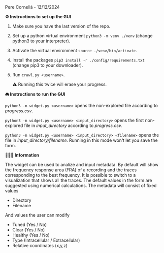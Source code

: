 Pere Cornellà - 12/12/2024

**⚙️ Instructions to set up the GUI**
1. Make sure you have the last version of the repo.
2. Set up a python virtual environment ```python3 -m venv ./venv``` (change python3 to your interpreter).
3. Activate the virtual environment ```source ./venv/bin/activate```.
4. Install the packages ```pip3 install -r ./config/requirements.txt``` (change pip3 to your downloader).
6. Run ```crawl.py <username>```.
   
   ⚠️ Running this twice will erase your progress.

**🚘 Instructions to run the GUI**

```python3 -m widget.py <username>``` opens the non-explored file according to *progress.csv*.

```python3 -m widget.py <username> <input_directory>``` opens the first non-explored file in *input_directory* according to *progress.csv*.

```python3 -m widget.py <username> <input_directory> <filename>``` opens the file in *input_directory/filename*. Running in this mode won't let you save the form.

**💁🏻‍♂️ Information**

The widget can be used to analize and input metadata. By default will show the frequency response area (FRA) of a recording and the traces corresponding
to the best frequency. It is possible to switch to a visualization that shows all the traces. The default values in the form are suggested using numerical calculations.
The metadata will consist of fixed values

 - Directory
 - Filename

And values the user can modify
 - Tuned (Yes / No)
 - Clear (Yes / No)
 - Healthy (Yes / No)
 - Type (Intracellular / Extracellular)
 - Relative coordinates (x,y,z)

